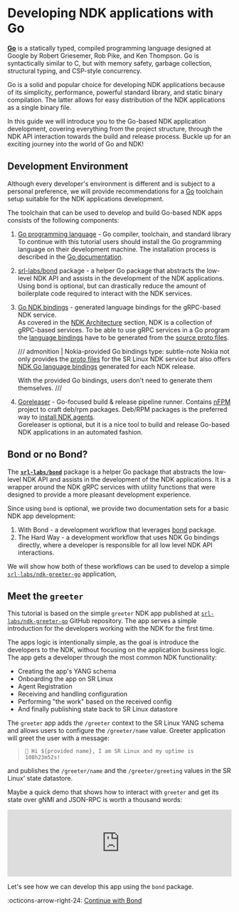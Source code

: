 # Developing NDK applications with Go

[**Go**](https://go.dev) is a statically typed, compiled programming language designed at Google by Robert Griesemer, Rob Pike, and Ken Thompson. Go is syntactically similar to C, but with memory safety, garbage collection, structural typing, and CSP-style concurrency.

Go is a solid and popular choice for developing NDK applications because of its simplicity, performance, powerful standard library, and static binary compilation. The latter allows for easy distribution of the NDK applications as a single binary file.

In this guide we will introduce you to the Go-based NDK application development, covering everything from the project structure, through the NDK API interaction towards the build and release process. Buckle up for an exciting journey into the world of Go and NDK!

## Development Environment

Although every developer's environment is different and is subject to a personal preference, we will provide recommendations for a [Go](https://go.dev) toolchain setup suitable for the NDK applications development.

The toolchain that can be used to develop and build Go-based NDK apps consists of the following components:

1. [Go programming language](https://golang.org/dl/) - Go compiler, toolchain, and standard library  
    To continue with this tutorial users should install the Go programming language on their development machine. The installation process is described in the [Go documentation](https://golang.org/doc/install).

2. [srl-labs/bond][bond-repo] package - a helper Go package that abstracts the low-level NDK API and assists in the development of the NDK applications.  
    Using bond is optional, but can drastically reduce the amount of boilerplate code required to interact with the NDK services.

3. [Go NDK bindings](https://github.com/nokia/srlinux-ndk-go) - generated language bindings for the gRPC-based NDK service.  
    As covered in the [NDK Architecture](../../architecture.md) section, NDK is a collection of gRPC-based services. To be able to use gRPC services in a Go program the [language bindings](https://grpc.io/docs/languages/go/quickstart/) have to be generated from the [source proto files](../../architecture.md#proto-files).

    /// admonition | Nokia-provided Go bindings
        type: subtle-note
    Nokia not only provides the [proto files](https://github.com/nokia/srlinux-ndk-protobufs) for the SR Linux NDK service but also offers [NDK Go language bindings](https://github.com/nokia/srlinux-ndk-go) generated for each NDK release.

    With the provided Go bindings, users don't need to generate them themselves.
    ///

5. [Goreleaser](https://goreleaser.com/) - Go-focused build & release pipeline runner. Contains [nFPM](https://nfpm.goreleaser.com/) project to craft deb/rpm packages. Deb/RPM packages is the preferred way to [install NDK agents](../../agent-install-and-ops.md).  
    Goreleaser is optional, but it is a nice tool to build and release Go-based NDK applications in an automated fashion.

## Bond or no Bond?

The [**`srl-labs/bond`**][bond-repo] package is a helper Go package that abstracts the low-level NDK API and assists in the development of the NDK applications. It is a wrapper around the NDK gRPC services with utility functions that were designed to provide a more pleasant development experience.

Since using `bond` is optional, we provide two documentation sets for a basic NDK app development:

1. With Bond - a development workflow that leverages [bond][bond-repo] package.
2. The Hard Way - a development workflow that uses NDK Go bindings directly, where a developer is responsible for all low level NDK API interactions.

We will show how both of these workflows can be used to develop a simple [`srl-labs/ndk-greeter-go`][greeter-go-repo] application,

## Meet the `greeter`

This tutorial is based on the simple `greeter` NDK app published at [`srl-labs/ndk-greeter-go`][greeter-go-repo] GitHub repository. The app serves a simple introduction for the developers working with the NDK for the first time.

The apps logic is intentionally simple, as the goal is introduce the developers to the NDK, without focusing on the application business logic. The app gets a developer through the most common NDK functionality:

* Creating the app's YANG schema
* Onboarding the app on SR Linux
* Agent Registration
* Receiving and handling configuration
* Performing "the work" based on the received config
* And finally publishing state back to SR Linux datastore

The `greeter` app adds the `/greeter` context to the SR Linux YANG schema and allows users to configure the `/greeter/name` value. Greeter application will greet the user with a message:  
> `👋 Hi ${provided name}, I am SR Linux and my uptime is 108h23m52s!`

and publishes the `/greeter/name` and the `/greeter/greeting` values in the SR Linux' state datastore.

Maybe a quick demo that shows how to interact with `greeter` and get its state over gNMI and JSON-RPC is worth a thousand words:

<div class="iframe-container">
<iframe width="100%" src="https://www.youtube.com/embed/CmYML_ttCjA" frameborder="0" allow="accelerometer; autoplay; clipboard-write; encrypted-media; gyroscope; picture-in-picture" allowfullscreen></iframe>
</div>

Let's see how we can develop this app using the `bond` package.

:octicons-arrow-right-24: [Continue with Bond](with-bond/index.md)

[greeter-go-repo]: https://github.com/srl-labs/ndk-greeter-go

[bond-repo]: https://github.com/srl-labs/bond
